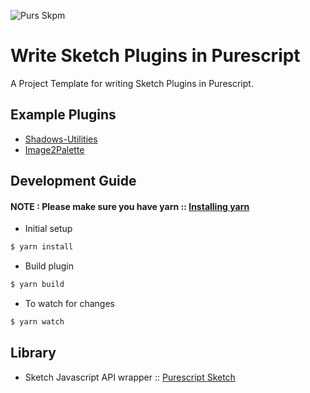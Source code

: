 ![Purs Skpm](https://i.imgur.com/7fiVreJ.png)

# Write Sketch Plugins in Purescript

A Project Template for writing Sketch Plugins in Purescript.

## Example Plugins

* [Shadows-Utilities](https://github.com/iarthstar/Shadows-Utilities)
* [Image2Palette](https://github.com/iarthstar/Image2Palette)

## Development Guide

#### NOTE : Please make sure you have yarn :: [Installing yarn](https://yarnpkg.com/en/docs/install)

* Initial setup

```bash
$ yarn install
```

* Build plugin

```bash
$ yarn build
```

* To watch for changes

```bash
$ yarn watch
```

## Library

* Sketch Javascript API wrapper :: [Purescript Sketch](https://github.com/iarthstar/purescript-sketch)
